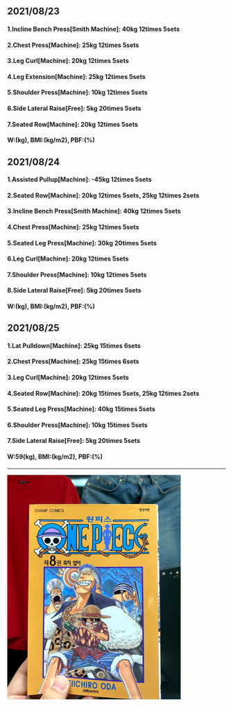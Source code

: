 ## 2021/08/23
#### 1.Incline Bench Press\[Smith Machine\]: 40kg 12times 5sets
#### 2.Chest Press\[Machine\]: 25kg 12times 5sets
#### 3.Leg Curl\[Machine\]: 20kg 12times 5sets
#### 4.Leg Extension\[Machine\]: 25kg 12times 5sets
#### 5.Shoulder Press\[Machine\]: 10kg 12times 5sets
#### 6.Side Lateral Raise\[Free\]: 5kg 20times 5sets
#### 7.Seated Row\[Machine\]: 20kg 12times 5sets
#### W:(kg), BMI:(kg/m2), PBF:(%)

## 2021/08/24
#### 1.Assisted Pullup\[Machine\]: -45kg 12times 5sets
#### 2.Seated Row\[Machine\]: 20kg 12times 5sets, 25kg 12times 2sets
#### 3.Incline Bench Press\[Smith Machine\]: 40kg 12times 5sets
#### 4.Chest Press\[Machine\]: 25kg 12times 5sets
#### 5.Seated Leg Press\[Machine\]: 30kg 20times 5sets
#### 6.Leg Curl\[Machine\]: 20kg 12times 5sets
#### 7.Shoulder Press\[Machine\]: 10kg 12times 5sets
#### 8.Side Lateral Raise\[Free\]: 5kg 20times 5sets
#### W:(kg), BMI:(kg/m2), PBF:(%)


## 2021/08/25
#### 1.Lat Pulldown\[Machine\]: 25kg 15times 6sets
#### 2.Chest Press\[Machine\]: 25kg 15times 6sets
#### 3.Leg Curl\[Machine\]: 20kg 12times 5sets
#### 4.Seated Row\[Machine\]: 20kg 15times 5sets, 25kg 12times 2sets
#### 5.Seated Leg Press\[Machine\]: 40kg 15times 5sets
#### 6.Shoulder Press\[Machine\]: 10kg 15times 5sets
#### 7.Side Lateral Raise\[Free\]: 5kg 20times 5sets
#### W:59(kg), BMI:(kg/m2), PBF:(%)

---
<img src='./_resources/__008.png' width='400px' />

